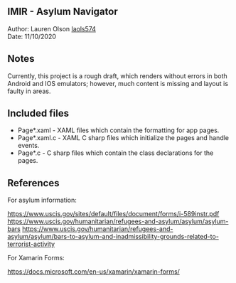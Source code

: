IMIR - Asylum Navigator
------------

Author: Lauren Olson [laols574](mailto:laols574@email.arizona.edu)  
Date: 11/10/2020


## Notes
Currently, this project is a rough draft, which renders without errors in both Android and IOS emulators; 
however, much content is missing and layout is faulty in areas.


## Included files

* Page*.xaml - XAML files which contain the formatting for app pages.
* Page*.xaml.c - XAML C sharp files which initialize the pages and handle events.
* Page*.c - C sharp files which contain the class declarations for the pages.



## References
For asylum information:

https://www.uscis.gov/sites/default/files/document/forms/i-589instr.pdf
https://www.uscis.gov/humanitarian/refugees-and-asylum/asylum/asylum-bars
https://www.uscis.gov/humanitarian/refugees-and-asylum/asylum/bars-to-asylum-and-inadmissibility-grounds-related-to-terrorist-activity

For Xamarin Forms:

https://docs.microsoft.com/en-us/xamarin/xamarin-forms/
